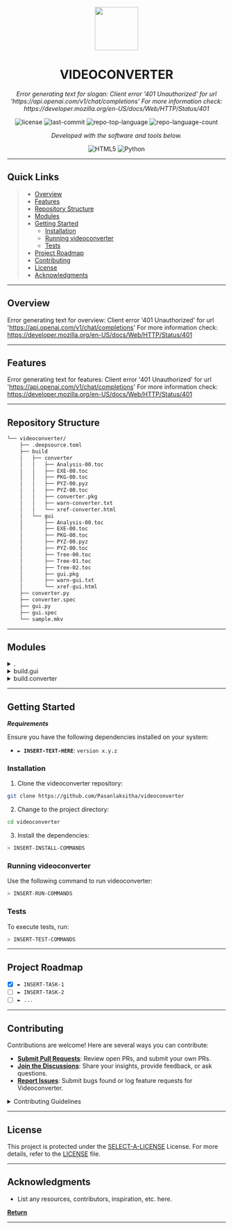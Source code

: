 <p align="center">
  <img src="https://cdn-icons-png.flaticon.com/512/6295/6295417.png" width="100" />
</p>
<p align="center">
    <h1 align="center">VIDEOCONVERTER</h1>
</p>
<p align="center">
    <em>Error generating text for slogan: Client error '401 Unauthorized' for url 'https://api.openai.com/v1/chat/completions'
For more information check: https://developer.mozilla.org/en-US/docs/Web/HTTP/Status/401</em>
</p>
<p align="center">
	<img src="https://img.shields.io/github/license/Pasanlaksitha/videoconverter?style=flat&color=0080ff" alt="license">
	<img src="https://img.shields.io/github/last-commit/Pasanlaksitha/videoconverter?style=flat&color=0080ff" alt="last-commit">
	<img src="https://img.shields.io/github/languages/top/Pasanlaksitha/videoconverter?style=flat&color=0080ff" alt="repo-top-language">
	<img src="https://img.shields.io/github/languages/count/Pasanlaksitha/videoconverter?style=flat&color=0080ff" alt="repo-language-count">
<p>
<p align="center">
		<em>Developed with the software and tools below.</em>
</p>
<p align="center">
	<img src="https://img.shields.io/badge/HTML5-E34F26.svg?style=flat&logo=HTML5&logoColor=white" alt="HTML5">
	<img src="https://img.shields.io/badge/Python-3776AB.svg?style=flat&logo=Python&logoColor=white" alt="Python">
</p>
<hr>

##  Quick Links

> - [ Overview](#-overview)
> - [ Features](#-features)
> - [ Repository Structure](#-repository-structure)
> - [ Modules](#-modules)
> - [ Getting Started](#-getting-started)
>   - [ Installation](#-installation)
>   - [ Running videoconverter](#-running-videoconverter)
>   - [ Tests](#-tests)
> - [ Project Roadmap](#-project-roadmap)
> - [ Contributing](#-contributing)
> - [ License](#-license)
> - [ Acknowledgments](#-acknowledgments)

---

##  Overview

Error generating text for overview: Client error '401 Unauthorized' for url 'https://api.openai.com/v1/chat/completions'
For more information check: https://developer.mozilla.org/en-US/docs/Web/HTTP/Status/401

---

##  Features

Error generating text for features: Client error '401 Unauthorized' for url 'https://api.openai.com/v1/chat/completions'
For more information check: https://developer.mozilla.org/en-US/docs/Web/HTTP/Status/401

---

##  Repository Structure

```sh
└── videoconverter/
    ├── .deepsource.toml
    ├── build
    │   ├── converter
    │   │   ├── Analysis-00.toc
    │   │   ├── EXE-00.toc
    │   │   ├── PKG-00.toc
    │   │   ├── PYZ-00.pyz
    │   │   ├── PYZ-00.toc
    │   │   ├── converter.pkg
    │   │   ├── warn-converter.txt
    │   │   └── xref-converter.html
    │   └── gui
    │       ├── Analysis-00.toc
    │       ├── EXE-00.toc
    │       ├── PKG-00.toc
    │       ├── PYZ-00.pyz
    │       ├── PYZ-00.toc
    │       ├── Tree-00.toc
    │       ├── Tree-01.toc
    │       ├── Tree-02.toc
    │       ├── gui.pkg
    │       ├── warn-gui.txt
    │       └── xref-gui.html
    ├── converter.py
    ├── converter.spec
    ├── gui.py
    ├── gui.spec
    └── sample.mkv
```

---

##  Modules

<details closed><summary>.</summary>

| File                                                                                             | Summary                                                                                                                                                                                                                   |
| ---                                                                                              | ---                                                                                                                                                                                                                       |
| [.deepsource.toml](https://github.com/Pasanlaksitha/videoconverter/blob/master/.deepsource.toml) | Error generating text for .deepsource.toml: Client error '401 Unauthorized' for url 'https://api.openai.com/v1/chat/completions'
For more information check: https://developer.mozilla.org/en-US/docs/Web/HTTP/Status/401 |
| [converter.spec](https://github.com/Pasanlaksitha/videoconverter/blob/master/converter.spec)     | Error generating text for converter.spec: Client error '401 Unauthorized' for url 'https://api.openai.com/v1/chat/completions'
For more information check: https://developer.mozilla.org/en-US/docs/Web/HTTP/Status/401   |
| [gui.spec](https://github.com/Pasanlaksitha/videoconverter/blob/master/gui.spec)                 | Error generating text for gui.spec: Client error '401 Unauthorized' for url 'https://api.openai.com/v1/chat/completions'
For more information check: https://developer.mozilla.org/en-US/docs/Web/HTTP/Status/401         |
| [gui.py](https://github.com/Pasanlaksitha/videoconverter/blob/master/gui.py)                     | Error generating text for gui.py: Client error '401 Unauthorized' for url 'https://api.openai.com/v1/chat/completions'
For more information check: https://developer.mozilla.org/en-US/docs/Web/HTTP/Status/401           |
| [converter.py](https://github.com/Pasanlaksitha/videoconverter/blob/master/converter.py)         | Error generating text for converter.py: Client error '401 Unauthorized' for url 'https://api.openai.com/v1/chat/completions'
For more information check: https://developer.mozilla.org/en-US/docs/Web/HTTP/Status/401     |

</details>

<details closed><summary>build.gui</summary>

| File                                                                                                     | Summary                                                                                                                                                                                                                            |
| ---                                                                                                      | ---                                                                                                                                                                                                                                |
| [Analysis-00.toc](https://github.com/Pasanlaksitha/videoconverter/blob/master/build/gui/Analysis-00.toc) | Error generating text for build/gui/Analysis-00.toc: Client error '401 Unauthorized' for url 'https://api.openai.com/v1/chat/completions'
For more information check: https://developer.mozilla.org/en-US/docs/Web/HTTP/Status/401 |
| [PKG-00.toc](https://github.com/Pasanlaksitha/videoconverter/blob/master/build/gui/PKG-00.toc)           | Error generating text for build/gui/PKG-00.toc: Client error '401 Unauthorized' for url 'https://api.openai.com/v1/chat/completions'
For more information check: https://developer.mozilla.org/en-US/docs/Web/HTTP/Status/401      |
| [PYZ-00.toc](https://github.com/Pasanlaksitha/videoconverter/blob/master/build/gui/PYZ-00.toc)           | Error generating text for build/gui/PYZ-00.toc: Client error '401 Unauthorized' for url 'https://api.openai.com/v1/chat/completions'
For more information check: https://developer.mozilla.org/en-US/docs/Web/HTTP/Status/401      |
| [Tree-00.toc](https://github.com/Pasanlaksitha/videoconverter/blob/master/build/gui/Tree-00.toc)         | Error generating text for build/gui/Tree-00.toc: Client error '401 Unauthorized' for url 'https://api.openai.com/v1/chat/completions'
For more information check: https://developer.mozilla.org/en-US/docs/Web/HTTP/Status/401     |
| [Tree-01.toc](https://github.com/Pasanlaksitha/videoconverter/blob/master/build/gui/Tree-01.toc)         | Error generating text for build/gui/Tree-01.toc: Client error '401 Unauthorized' for url 'https://api.openai.com/v1/chat/completions'
For more information check: https://developer.mozilla.org/en-US/docs/Web/HTTP/Status/401     |
| [warn-gui.txt](https://github.com/Pasanlaksitha/videoconverter/blob/master/build/gui/warn-gui.txt)       | Error generating text for build/gui/warn-gui.txt: Client error '401 Unauthorized' for url 'https://api.openai.com/v1/chat/completions'
For more information check: https://developer.mozilla.org/en-US/docs/Web/HTTP/Status/401    |
| [Tree-02.toc](https://github.com/Pasanlaksitha/videoconverter/blob/master/build/gui/Tree-02.toc)         | Error generating text for build/gui/Tree-02.toc: Client error '401 Unauthorized' for url 'https://api.openai.com/v1/chat/completions'
For more information check: https://developer.mozilla.org/en-US/docs/Web/HTTP/Status/401     |
| [xref-gui.html](https://github.com/Pasanlaksitha/videoconverter/blob/master/build/gui/xref-gui.html)     | Error generating text for build/gui/xref-gui.html: Client error '401 Unauthorized' for url 'https://api.openai.com/v1/chat/completions'
For more information check: https://developer.mozilla.org/en-US/docs/Web/HTTP/Status/401   |
| [EXE-00.toc](https://github.com/Pasanlaksitha/videoconverter/blob/master/build/gui/EXE-00.toc)           | Error generating text for build/gui/EXE-00.toc: Client error '401 Unauthorized' for url 'https://api.openai.com/v1/chat/completions'
For more information check: https://developer.mozilla.org/en-US/docs/Web/HTTP/Status/401      |

</details>

<details closed><summary>build.converter</summary>

| File                                                                                                                   | Summary                                                                                                                                                                                                                                      |
| ---                                                                                                                    | ---                                                                                                                                                                                                                                          |
| [Analysis-00.toc](https://github.com/Pasanlaksitha/videoconverter/blob/master/build/converter/Analysis-00.toc)         | Error generating text for build/converter/Analysis-00.toc: Client error '401 Unauthorized' for url 'https://api.openai.com/v1/chat/completions'
For more information check: https://developer.mozilla.org/en-US/docs/Web/HTTP/Status/401     |
| [warn-converter.txt](https://github.com/Pasanlaksitha/videoconverter/blob/master/build/converter/warn-converter.txt)   | Error generating text for build/converter/warn-converter.txt: Client error '401 Unauthorized' for url 'https://api.openai.com/v1/chat/completions'
For more information check: https://developer.mozilla.org/en-US/docs/Web/HTTP/Status/401  |
| [xref-converter.html](https://github.com/Pasanlaksitha/videoconverter/blob/master/build/converter/xref-converter.html) | Error generating text for build/converter/xref-converter.html: Client error '401 Unauthorized' for url 'https://api.openai.com/v1/chat/completions'
For more information check: https://developer.mozilla.org/en-US/docs/Web/HTTP/Status/401 |
| [PKG-00.toc](https://github.com/Pasanlaksitha/videoconverter/blob/master/build/converter/PKG-00.toc)                   | Error generating text for build/converter/PKG-00.toc: Client error '401 Unauthorized' for url 'https://api.openai.com/v1/chat/completions'
For more information check: https://developer.mozilla.org/en-US/docs/Web/HTTP/Status/401          |
| [PYZ-00.toc](https://github.com/Pasanlaksitha/videoconverter/blob/master/build/converter/PYZ-00.toc)                   | Error generating text for build/converter/PYZ-00.toc: Client error '401 Unauthorized' for url 'https://api.openai.com/v1/chat/completions'
For more information check: https://developer.mozilla.org/en-US/docs/Web/HTTP/Status/401          |
| [EXE-00.toc](https://github.com/Pasanlaksitha/videoconverter/blob/master/build/converter/EXE-00.toc)                   | Error generating text for build/converter/EXE-00.toc: Client error '401 Unauthorized' for url 'https://api.openai.com/v1/chat/completions'
For more information check: https://developer.mozilla.org/en-US/docs/Web/HTTP/Status/401          |

</details>

---

##  Getting Started

***Requirements***

Ensure you have the following dependencies installed on your system:

* **<code>► INSERT-TEXT-HERE</code>**: `version x.y.z`

###  Installation

1. Clone the videoconverter repository:

```sh
git clone https://github.com/Pasanlaksitha/videoconverter
```

2. Change to the project directory:

```sh
cd videoconverter
```

3. Install the dependencies:

```sh
> INSERT-INSTALL-COMMANDS
```

###  Running videoconverter

Use the following command to run videoconverter:

```sh
> INSERT-RUN-COMMANDS
```

###  Tests

To execute tests, run:

```sh
> INSERT-TEST-COMMANDS
```

---

##  Project Roadmap

- [X] `► INSERT-TASK-1`
- [ ] `► INSERT-TASK-2`
- [ ] `► ...`

---

##  Contributing

Contributions are welcome! Here are several ways you can contribute:

- **[Submit Pull Requests](https://github/Pasanlaksitha/videoconverter/blob/main/CONTRIBUTING.md)**: Review open PRs, and submit your own PRs.
- **[Join the Discussions](https://github/Pasanlaksitha/videoconverter/discussions)**: Share your insights, provide feedback, or ask questions.
- **[Report Issues](https://github/Pasanlaksitha/videoconverter/issues)**: Submit bugs found or log feature requests for Videoconverter.

<details closed>
    <summary>Contributing Guidelines</summary>

1. **Fork the Repository**: Start by forking the project repository to your GitHub account.
2. **Clone Locally**: Clone the forked repository to your local machine using a Git client.
   ```sh
   git clone https://github.com/Pasanlaksitha/videoconverter
   ```
3. **Create a New Branch**: Always work on a new branch, giving it a descriptive name.
   ```sh
   git checkout -b new-feature-x
   ```
4. **Make Your Changes**: Develop and test your changes locally.
5. **Commit Your Changes**: Commit with a clear message describing your updates.
   ```sh
   git commit -m 'Implemented new feature x.'
   ```
6. **Push to GitHub**: Push the changes to your forked repository.
   ```sh
   git push origin new-feature-x
   ```
7. **Submit a Pull Request**: Create a PR against the original project repository. Clearly describe the changes and their motivations.

Once your PR is reviewed and approved, it will be merged into the main branch.

</details>

---

##  License

This project is protected under the [SELECT-A-LICENSE](https://choosealicense.com/licenses) License. For more details, refer to the [LICENSE](https://choosealicense.com/licenses/) file.

---

##  Acknowledgments

- List any resources, contributors, inspiration, etc. here.

[**Return**](#-quick-links)

---
